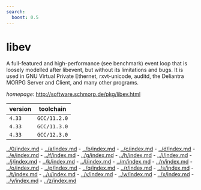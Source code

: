 ```yaml
---
search:
  boost: 0.5
---
```

# libev

A full-featured and high-performance (see benchmark)  event loop that is loosely modelled after libevent, but without its  limitations and bugs. It is used in GNU Virtual Private Ethernet,  rxvt-unicode, auditd, the Deliantra MORPG Server and Client, and many  other programs.

*homepage*: <http://software.schmorp.de/pkg/libev.html>

version | toolchain
--------|----------
``4.33`` | ``GCC/11.2.0``
``4.33`` | ``GCC/11.3.0``
``4.33`` | ``GCC/12.3.0``

[../0/index.md](0) - [../a/index.md](a) - [../b/index.md](b) - [../c/index.md](c) - [../d/index.md](d) - [../e/index.md](e) - [../f/index.md](f) - [../g/index.md](g) - [../h/index.md](h) - [../i/index.md](i) - [../j/index.md](j) - [../k/index.md](k) - [../l/index.md](l) - [../m/index.md](m) - [../n/index.md](n) - [../o/index.md](o) - [../p/index.md](p) - [../q/index.md](q) - [../r/index.md](r) - [../s/index.md](s) - [../t/index.md](t) - [../u/index.md](u) - [../v/index.md](v) - [../w/index.md](w) - [../x/index.md](x) - [../y/index.md](y) - [../z/index.md](z)

